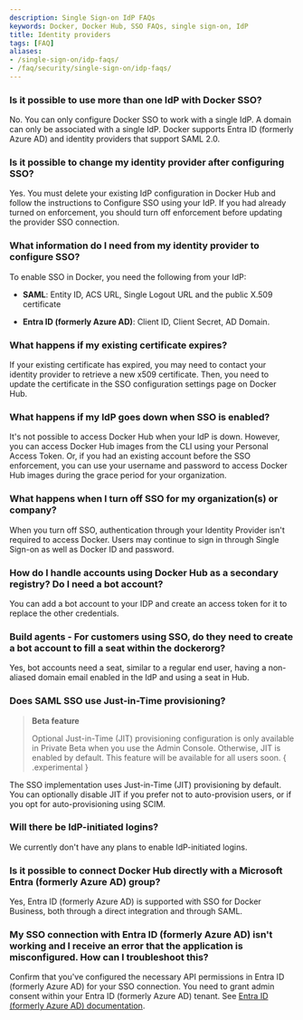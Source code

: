 ```yaml
---
description: Single Sign-on IdP FAQs
keywords: Docker, Docker Hub, SSO FAQs, single sign-on, IdP
title: Identity providers
tags: [FAQ]
aliases:
- /single-sign-on/idp-faqs/
- /faq/security/single-sign-on/idp-faqs/
---
```


### Is it possible to use more than one IdP with Docker SSO?

No. You can only configure Docker SSO to work with a single IdP. A domain can only be associated with a single IdP. Docker supports Entra ID (formerly Azure AD) and identity providers that support SAML 2.0.

### Is it possible to change my identity provider after configuring SSO?

Yes. You must delete your existing IdP configuration in Docker Hub and follow the instructions to Configure SSO using your IdP. If you had already turned on enforcement, you should turn off enforcement before updating the provider SSO connection.

### What information do I need from my identity provider to configure SSO?

To enable SSO in Docker, you need the following from your IdP:

* **SAML**: Entity ID, ACS URL, Single Logout URL and the public X.509 certificate

* **Entra ID (formerly Azure AD)**: Client ID, Client Secret, AD Domain.

### What happens if my existing certificate expires?

If your existing certificate has expired, you may need to contact your identity provider to retrieve a new x509 certificate. Then, you need to update the certificate in the SSO configuration settings page on Docker Hub.

### What happens if my IdP goes down when SSO is enabled?

It's not possible to access Docker Hub when your IdP is down. However, you can access Docker Hub images from the CLI using your Personal Access Token. Or, if you had an existing account before the SSO enforcement, you can use your username and password to access Docker Hub images during the grace period for your organization.

### What happens when I turn off SSO for my organization(s) or company?

When you turn off SSO, authentication through your Identity Provider isn't required to access Docker. Users may continue to sign in through Single Sign-on as well as Docker ID and password.

### How do I handle accounts using Docker Hub as a secondary registry? Do I need a bot account?

You can add a bot account to your IDP and create an access token for it to replace the other credentials.

### Build agents - For customers using SSO, do they need to create a bot account to fill a seat within the dockerorg?

Yes, bot accounts need a seat, similar to a regular end user, having a non-aliased domain email enabled in the IdP and using a seat in Hub.

### Does SAML SSO use Just-in-Time provisioning?

> **Beta feature**
>
> Optional Just-in-Time (JIT) provisioning configuration is only available in Private Beta when you use the Admin Console. Otherwise, JIT is enabled by default. This feature will be available for all users soon.
{ .experimental }

The SSO implementation uses Just-in-Time (JIT) provisioning by default. You can optionally disable JIT if you prefer not to auto-provision users, or if you opt for auto-provisioning using SCIM.

### Will there be IdP-initiated logins?

We currently don't have any plans to enable IdP-initiated logins.

### Is it possible to connect Docker Hub directly with a Microsoft Entra (formerly Azure AD) group?

Yes, Entra ID (formerly Azure AD) is supported with SSO for Docker Business, both through a direct integration and through SAML.

### My SSO connection with Entra ID (formerly Azure AD) isn't working and I receive an error that the application is misconfigured. How can I troubleshoot this?

Confirm that you've configured the necessary API permissions in Entra ID (formerly Azure AD) for your SSO connection. You need to grant admin consent within your Entra ID (formerly Azure AD) tenant. See [Entra ID (formerly Azure AD) documentation](https://learn.microsoft.com/en-us/azure/active-directory/manage-apps/grant-admin-consent?pivots=portal#grant-admin-consent-in-app-registrations).
